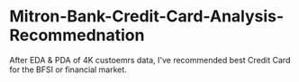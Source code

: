 # Mitron-Bank-Credit-Card-Analysis-Recommednation
After EDA &amp; PDA of 4K custoemrs data, I've recommended best Credit Card for the BFSI or financial market.
